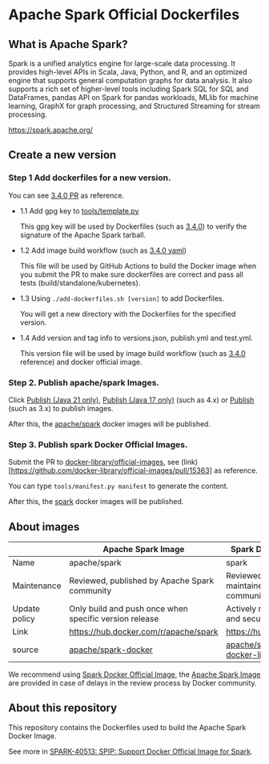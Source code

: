 # Apache Spark Official Dockerfiles

## What is Apache Spark?

Spark is a unified analytics engine for large-scale data processing. It provides
high-level APIs in Scala, Java, Python, and R, and an optimized engine that
supports general computation graphs for data analysis. It also supports a
rich set of higher-level tools including Spark SQL for SQL and DataFrames,
pandas API on Spark for pandas workloads, MLlib for machine learning, GraphX for graph processing,
and Structured Streaming for stream processing.

https://spark.apache.org/

## Create a new version 

### Step 1 Add dockerfiles for a new version.

You can see [3.4.0 PR](https://github.com/apache/spark-docker/pull/33) as reference.

- 1.1 Add gpg key to [tools/template.py](https://github.com/apache/spark-docker/blob/master/tools/template.py#L24)

    This gpg key will be used by Dockerfiles (such as [3.4.0](https://github.com/apache/spark-docker/blob/04e85239a8fcc9b3dcfe146bc144ee2b981f8f42/3.4.0/scala2.12-java11-ubuntu/Dockerfile#L41)) to verify the signature of the Apache Spark tarball.

- 1.2 Add image build workflow (such as [3.4.0 yaml](https://github.com/apache/spark-docker/blob/04e85239a8fcc9b3dcfe146bc144ee2b981f8f42/.github/workflows/build_3.4.0.yaml))

    This file will be used by GitHub Actions to build the Docker image when you submit the PR to make sure dockerfiles are correct and pass all tests (build/standalone/kubernetes).

- 1.3 Using `./add-dockerfiles.sh [version]` to add Dockerfiles.

    You will get a new directory with the Dockerfiles for the specified version.

- 1.4 Add version and tag info to versions.json, publish.yml and test.yml.

    This version file will be used by image build workflow (such as [3.4.0](https://github.com/apache/spark-docker/commit/47c357a52625f482b8b0cb831ccb8c9df523affd) reference) and docker official image.

### Step 2. Publish apache/spark Images.

Click [Publish (Java 21 only)](https://github.com/apache/spark-docker/actions/workflows/publish-java17.yaml), [Publish (Java 17 only)](https://github.com/apache/spark-docker/actions/workflows/publish-java17.yaml) (such as 4.x) or [Publish](https://github.com/apache/spark-docker/actions/workflows/publish.yml) (such as 3.x) to publish images.

After this, the [apache/spark](https://hub.docker.com/r/apache/spark) docker images will be published.


### Step 3. Publish spark Docker Official Images.

Submit the PR to [docker-library/official-images](https://github.com/docker-library/official-images/), see (link)[https://github.com/docker-library/official-images/pull/15363] as reference.

You can type `tools/manifest.py manifest` to generate the content.

After this, the [spark](https://hub.docker.com/_/spark) docker images will be published.

## About images

|               | Apache Spark Image                                     | Spark Docker Official Image                            |
|---------------|--------------------------------------------------------|--------------------------------------------------------|
| Name          | apache/spark                                           | spark                                                  |
| Maintenance   | Reviewed, published by Apache Spark community          | Reviewed, published and maintained by Docker community |
| Update policy | Only build and push once when specific version release | Actively rebuild for updates and security fixes        |
| Link          | https://hub.docker.com/r/apache/spark                  | https://hub.docker.com/_/spark                         |
| source        | [apache/spark-docker](https://github.com/apache/spark-docker)                                           | [apache/spark-docker](https://github.com/apache/spark-docker) and [docker-library/official-images](https://github.com/docker-library/official-images/blob/master/library/spark)     |

We recommend using [Spark Docker Official Image](https://hub.docker.com/_/spark), the [Apache Spark Image](https://hub.docker.com/r/apache/spark) are provided in case of delays in the review process by Docker community.

## About this repository

This repository contains the Dockerfiles used to build the Apache Spark Docker Image.

See more in [SPARK-40513: SPIP: Support Docker Official Image for Spark](https://issues.apache.org/jira/browse/SPARK-40513).

